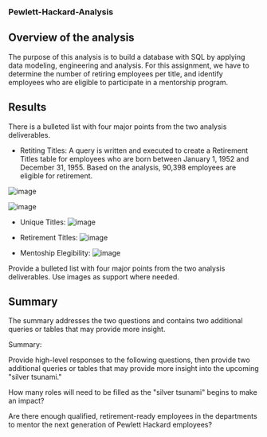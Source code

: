 ### Pewlett-Hackard-Analysis

## Overview of the analysis

The purpose of this analysis is to build a database with SQL by applying data modeling, engineering and analysis. For this assignment, we have to determine the number of retiring employees per title, and identify employees who are eligible to participate in a mentorship program. 


## Results

There is a bulleted list with four major points from the two analysis deliverables.

* Retiting Titles: A query is written and executed to create a Retirement Titles table for employees who are born between January 1, 1952 and December 31, 1955. Based on the analysis, 90,398 employees are eligible for retirement.

![image](https://user-images.githubusercontent.com/95327338/153115922-f7124946-ef8d-4c86-8494-fb0307e62cad.png)

![image](https://user-images.githubusercontent.com/95327338/153113529-c2c9b480-adc8-43f5-affa-2146273cd351.png)

* Unique Titles:
![image](https://user-images.githubusercontent.com/95327338/153113682-ded6e1c1-3451-43aa-8088-6b456fb93814.png)

* Retirement Titles:
![image](https://user-images.githubusercontent.com/95327338/153113802-e7e6100f-530c-4326-83ff-a297a1ef47f0.png)

* Mentoship Elegibility:
![image](https://user-images.githubusercontent.com/95327338/153113892-af8b69b4-2656-4a4b-b0df-02f92e887f82.png)



Provide a bulleted list with four major points from the two analysis deliverables. Use images as support where needed.


## Summary

The summary addresses the two questions and contains two additional queries or tables that may provide more insight.

Summary: 

Provide high-level responses to the following questions, then provide two additional queries or tables that may provide more insight into the upcoming "silver tsunami."

How many roles will need to be filled as the "silver tsunami" begins to make an impact?

Are there enough qualified, retirement-ready employees in the departments to mentor the next generation of Pewlett Hackard employees?
